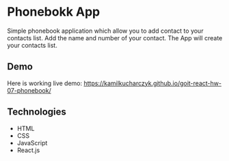 # Phonebokk App

Simple phonebook application which allow you to add contact to your contacts
list. Add the name and number of your contact. The App will create your contacts
list.

## Demo

Here is working live demo:
https://kamilkucharczyk.github.io/goit-react-hw-07-phonebook/

## Technologies

- HTML
- CSS
- JavaScript
- React.js
